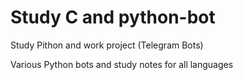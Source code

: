 # Study C and python-bot
Study Pithon and work project (Telegram Bots)

Various Python bots and study notes for all languages